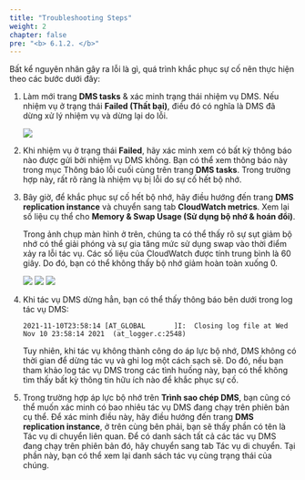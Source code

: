 ```yaml
---
title: "Troubleshooting Steps"
weight: 2
chapter: false
pre: "<b> 6.1.2. </b>"
---
```


Bất kể nguyên nhân gây ra lỗi là gì, quá trình khắc phục sự cố nên thực hiện theo các bước dưới đây:

1. Làm mới trang **DMS tasks** & xác minh trạng thái nhiệm vụ DMS. Nếu nhiệm vụ ở trạng thái **Failed (Thất bại)**, điều đó có nghĩa là DMS đã dừng xử lý nhiệm vụ và dừng lại do lỗi.

    ![](/images/6/1/2/0000.png?width=80pc)

2. Khi nhiệm vụ ở trạng thái **Failed**, hãy xác minh xem có bất kỳ thông báo nào được gửi bởi nhiệm vụ DMS không. Bạn có thể xem thông báo này trong mục Thông báo lỗi cuối cùng trên trang **DMS tasks**. Trong trường hợp này, rất rõ ràng là nhiệm vụ bị lỗi do sự cố hết bộ nhớ.

3. Bây giờ, để khắc phục sự cố hết bộ nhớ, hãy điều hướng đến trang **DMS replication instance** và chuyển sang tab **CloudWatch metrics**. Xem lại số liệu cụ thể cho **Memory & Swap Usage (Sử dụng bộ nhớ & hoán đổi)**.

    Trong ảnh chụp màn hình ở trên, chúng ta có thể thấy rõ sự sụt giảm bộ nhớ có thể giải phóng và sự gia tăng mức sử dụng swap vào thời điểm xảy ra lỗi tác vụ. Các số liệu của CloudWatch được tính trung bình là 60 giây. Do đó, bạn có thể không thấy bộ nhớ giảm hoàn toàn xuống 0.

    ![](/images/6/1/2/0001.png?width=80pc)
    ![](/images/6/1/2/0002.png?width=80pc)
    ![](/images/6/1/2/0003.png?width=80pc)

4. Khi tác vụ DMS dừng hẳn, bạn có thể thấy thông báo bên dưới trong log tác vụ DMS:

    ```
    2021-11-10T23:58:14 [AT_GLOBAL       ]I:  Closing log file at Wed Nov 10 23:58:14 2021  (at_logger.c:2548)
    ```

    Tuy nhiên, khi tác vụ không thành công do áp lực bộ nhớ, DMS không có thời gian để dừng tác vụ và ghi log một cách sạch sẽ. Do đó, nếu bạn tham khảo log tác vụ DMS trong các tình huống này, bạn có thể không tìm thấy bất kỳ thông tin hữu ích nào để khắc phục sự cố.

5. Trong trường hợp áp lực bộ nhớ trên **Trình sao chép DMS**, bạn cũng có thể muốn xác minh có bao nhiêu tác vụ DMS đang chạy trên phiên bản cụ thể. Để xác minh điều này, hãy điều hướng đến trang **DMS replication instance**, ở trên cùng bên phải, bạn sẽ thấy phần có tên là Tác vụ di chuyển liên quan. Để có danh sách tất cả các tác vụ DMS đang chạy trên phiên bản đó, hãy chuyển sang tab Tác vụ di chuyển. Tại phần này, bạn có thể xem lại danh sách tác vụ cùng trạng thái của chúng.
